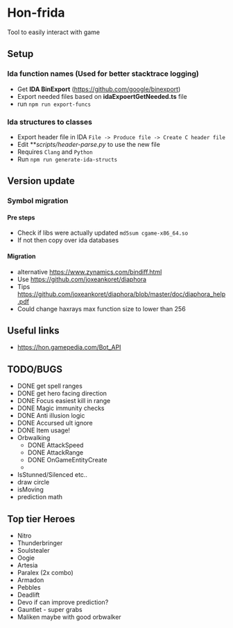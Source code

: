 # Hon-frida
Tool to easily interact with game

## Setup

### Ida function names (Used for better stacktrace logging)
* Get **IDA BinExport** (https://github.com/google/binexport)
* Export needed files based on **idaExpoertGetNeeded.ts** file
* run `npm run export-funcs`

### Ida structures to classes
* Export header file in IDA `File -> Produce file -> Create C header file`
* Edit ***scripts/header-parse.py* to use the new file
* Requires `Clang` and `Python`
* Run `npm run generate-ida-structs`


## Version update

### Symbol migration

#### Pre steps
* Check if libs were actually updated `md5sum cgame-x86_64.so`
* If not then copy over ida databases

#### Migration
* alternative https://www.zynamics.com/bindiff.html
* Use https://github.com/joxeankoret/diaphora
* Tips https://github.com/joxeankoret/diaphora/blob/master/doc/diaphora_help.pdf
* Could change haxrays max function size to lower than 256

## Useful links

* https://hon.gamepedia.com/Bot_API

## TODO/BUGS

* DONE get spell ranges
* DONE get hero facing direction
* DONE Focus easiest kill in range
* DONE Magic immunity checks
* DONE Anti illusion logic 
* DONE Accursed ult ignore
* DONE Item usage!
* Orbwalking
    * DONE AttackSpeed
    * DONE AttackRange
    * DONE OnGameEntityCreate
    *
* IsStunned/Silenced etc..
* draw circle
* isMoving
* prediction math

## Top tier Heroes

* Nitro
* Thunderbringer
* Soulstealer
* Oogie
* Artesia
* Paralex (2x combo)
* Armadon
* Pebbles
* Deadlift
* Devo if can improve prediction? 
* Gauntlet - super grabs
* Maliken maybe with good orbwalker